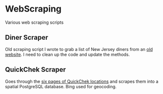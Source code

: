 # WebScraping
Various web scraping scripts

## Diner Scraper
Old scraping script I wrote to grab a list of New Jersey diners from an [old website](http://njdiners.com/cgi-bin/listing.cgi?ALL).
I need to clean up the code and update the methods.

## QuickChek Scraper
Goes through the [six pages of QuickChek locations](http://quickchek.com/StoresList/List/3097/1) and scrapes them into
a spatial PostgreSQL database. Bing used for geocoding.
